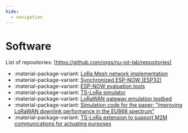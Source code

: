 ```yaml
---
hide:
  - navigation
---
```


# Software
List of repositories: [https://github.com/orgs/nu-iot-lab/repositories]

- :material-package-variant: [LoRa Mesh network implementation](https://github.com/nu-iot-lab/LoRa-Mesh-CDS)
- :material-package-variant: [Synchronized ESP-NOW (ESP32)](https://github.com/iEEEda/sync-esp-now)
- :material-package-variant: [ESP-NOW evaluation tools](https://github.com/prinnevald/esp-now-eval-tools)
- :material-package-variant: [TS-LoRa simulator](https://github.com/MGL-coder/TS-LoRa-sim)
- :material-package-variant: [LoRaWAN gateway emulation testbed](https://github.com/MGL-coder/TS-LoRa-sim)
- :material-package-variant: [Simulation code for the paper: "Improving LoRaWAN downlink performance in the EU868 spectrum"](https://github.com/deltazita/5RX2pub)
- :material-package-variant: [TS-LoRa extension to support M2M communications for actuating purposes](https://github.com/deltazita/ActLoRa)
